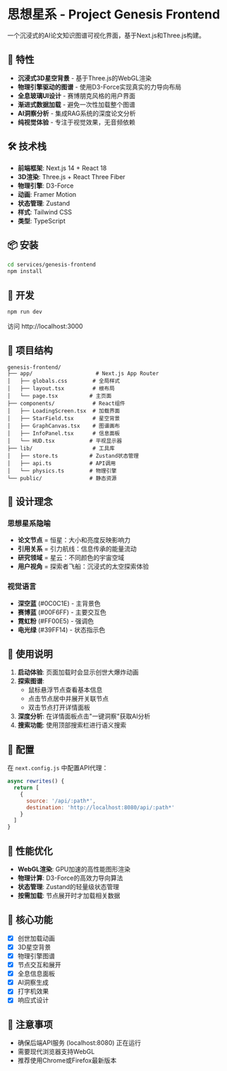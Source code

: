 # 思想星系 - Project Genesis Frontend

一个沉浸式的AI论文知识图谱可视化界面，基于Next.js和Three.js构建。

## 🚀 特性

- **沉浸式3D星空背景** - 基于Three.js的WebGL渲染
- **物理引擎驱动的图谱** - 使用D3-Force实现真实的力导向布局
- **全息玻璃UI设计** - 赛博朋克风格的用户界面
- **渐进式数据加载** - 避免一次性加载整个图谱
- **AI洞察分析** - 集成RAG系统的深度论文分析
- **纯视觉体验** - 专注于视觉效果，无音频依赖

## 🛠 技术栈

- **前端框架**: Next.js 14 + React 18
- **3D渲染**: Three.js + React Three Fiber
- **物理引擎**: D3-Force
- **动画**: Framer Motion
- **状态管理**: Zustand
- **样式**: Tailwind CSS
- **类型**: TypeScript

## 📦 安装

```bash
cd services/genesis-frontend
npm install
```

## 🚀 开发

```bash
npm run dev
```

访问 http://localhost:3000

## 📁 项目结构

```
genesis-frontend/
├── app/                    # Next.js App Router
│   ├── globals.css        # 全局样式
│   ├── layout.tsx         # 根布局
│   └── page.tsx          # 主页面
├── components/            # React组件
│   ├── LoadingScreen.tsx  # 加载界面
│   ├── StarField.tsx      # 星空背景
│   ├── GraphCanvas.tsx    # 图谱画布
│   ├── InfoPanel.tsx      # 信息面板
│   └── HUD.tsx           # 平视显示器
├── lib/                   # 工具库
│   ├── store.ts          # Zustand状态管理
│   ├── api.ts            # API调用
│   └── physics.ts        # 物理引擎
└── public/               # 静态资源
```

## 🎨 设计理念

### 思想星系隐喻
- **论文节点** = 恒星：大小和亮度反映影响力
- **引用关系** = 引力航线：信息传承的能量流动
- **研究领域** = 星云：不同颜色的宇宙空域
- **用户视角** = 探索者飞船：沉浸式的太空探索体验

### 视觉语言
- **深空蓝** (#0C0C1E) - 主背景色
- **赛博蓝** (#00F6FF) - 主要交互色
- **霓虹粉** (#FF00E5) - 强调色
- **电光绿** (#39FF14) - 状态指示色

## 🌟 使用说明

1. **启动体验**: 页面加载时会显示创世大爆炸动画
2. **探索图谱**: 
   - 鼠标悬浮节点查看基本信息
   - 点击节点居中并展开关联节点
   - 双击节点打开详情面板
3. **深度分析**: 在详情面板点击"一键洞察"获取AI分析
4. **搜索功能**: 使用顶部搜索栏进行语义搜索

## 🔧 配置

在 `next.config.js` 中配置API代理：

```javascript
async rewrites() {
  return [
    {
      source: '/api/:path*',
      destination: 'http://localhost:8080/api/:path*'
    }
  ]
}
```

## 🎯 性能优化

- **WebGL渲染**: GPU加速的高性能图形渲染
- **物理计算**: D3-Force的高效力导向算法
- **状态管理**: Zustand的轻量级状态管理
- **按需加载**: 节点展开时才加载相关数据

## 🚧 核心功能

- [x] 创世加载动画
- [x] 3D星空背景
- [x] 物理引擎图谱
- [x] 节点交互和展开
- [x] 全息信息面板
- [x] AI洞察生成
- [x] 打字机效果
- [x] 响应式设计

## 📝 注意事项

- 确保后端API服务 (localhost:8080) 正在运行
- 需要现代浏览器支持WebGL
- 推荐使用Chrome或Firefox最新版本
